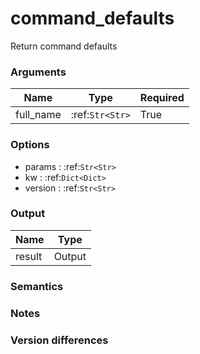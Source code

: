 [//]: # (THE CONTENT BELOW IS GENERATED. DO NOT EDIT.)
# command_defaults
Return command defaults

### Arguments
|Name|Type|Required
|-|-|-
|full_name|:ref:`Str<Str>`|True

### Options
* params : :ref:`Str<Str>`
* kw : :ref:`Dict<Dict>`
* version : :ref:`Str<Str>`

### Output
|Name|Type
|-|-
|result|Output

[//]: # (ADD YOUR NOTES BELOW. THESE WILL BE PICKED EVERY TIME THE DOCS ARE REGENERATED. //end)
### Semantics

### Notes

### Version differences